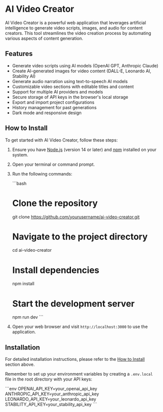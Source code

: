 # AI Video Creator

AI Video Creator is a powerful web application that leverages artificial intelligence to generate video scripts, images, and audio for content creators. This tool streamlines the video creation process by automating various aspects of content generation.

## Features

- Generate video scripts using AI models (OpenAI GPT, Anthropic Claude)
- Create AI-generated images for video content (DALL-E, Leonardo AI, Stability AI)
- Generate audio narration using text-to-speech AI models
- Customizable video sections with editable titles and content
- Support for multiple AI providers and models
- Secure storage of API keys in the browser's local storage
- Export and import project configurations
- History management for past generations
- Dark mode and responsive design

## How to Install

To get started with AI Video Creator, follow these steps:

1. Ensure you have [Node.js](https://nodejs.org/) (version 14 or later) and [npm](https://www.npmjs.com/) installed on your system.

2. Open your terminal or command prompt.

3. Run the following commands:

   \`\`\`bash
   # Clone the repository
   git clone https://github.com/yourusername/ai-video-creator.git

   # Navigate to the project directory
   cd ai-video-creator

   # Install dependencies
   npm install

   # Start the development server
   npm run dev
   \`\`\`

4. Open your web browser and visit `http://localhost:3000` to use the application.

## Installation

For detailed installation instructions, please refer to the [How to Install](#how-to-install) section above.

Remember to set up your environment variables by creating a `.env.local` file in the root directory with your API keys:

\`\`\`env
OPENAI_API_KEY=your_openai_api_key
ANTHROPIC_API_KEY=your_anthropic_api_key
LEONARDO_API_KEY=your_leonardo_api_key
STABILITY_API_KEY=your_stability_api_key
\`\`\`

